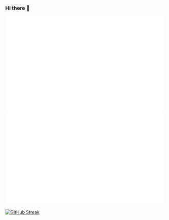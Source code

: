 ### Hi there 👋

<!--
**jarekkopaczewski/jarekkopaczewski** is a ✨ _special_ ✨ repository because its `README.md` (this file) appears on your GitHub profile.

Here are some ideas to get you started:

- 🔭 I’m currently working on ...
- 🌱 I’m currently learning ...
- 👯 I’m looking to collaborate on ...
- 🤔 I’m looking for help with ...
- 💬 Ask me about ...
- 📫 How to reach me: ...
- 😄 Pronouns: ...
- ⚡ Fun fact: ...
-->

![Lang](https://github.com/jarekkopaczewski/Stats/blob/656ba487f78729316125e33e5686aab7221569f6/generated/languages.svg) 
![Stats](https://github.com/jarekkopaczewski/Stats/blob/877cf0b79ccb616197db9c01b02ddc2b3fa1d228/generated/overview.svg)

[![GitHub Streak](http://github-readme-streak-stats.herokuapp.com?user=jarekkopaczewski&theme=dark&border=444444&background=1E1E1E&currStreakNum=F2F2F2&sideNums=F2F2F2)](https://git.io/streak-stats)


